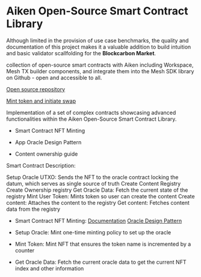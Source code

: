 # Aiken Open-Source Smart Contract Library

Although limited in the provision of use case benchmarks, the quality and documentation of this project makes it a valuable addition to build intuition and basic validator scallfolding for the **Blockcarbon Market**. 

collection of open-source smart contracts with Aiken including Workspace, Mesh TX builder components, and integrate them into the Mesh SDK library on Github - open and accessible to all.

[Open source repository](https://github.com/MeshJS/mesh/tree/main/packages/mesh-contract)

[Mint token and initiate swap](https://meshjs.dev/smart-contracts/swap#initiateSwap)


Implementation of a set of complex contracts showcasing advanced functionalities within the Aiken Open-Source Smart Contract Library.

* Smart Contract NFT Minting

* App Oracle Design Pattern

* Content ownership guide

Smart Contract Description:



Setup Oracle UTXO: Sends the NFT to the oracle contract locking the datum, which serves as single source of truth
Create Content Registry
Create Ownership registry
Get Oracle Data: Fetch the current state of the registry
Mint User Token: Mints token so user can create the content
Create content: Attaches the content to the registry
Get content: Fetches content data from the registry
* Smart Contract NFT Minting:
[Documentation](https://meshjs.dev/smart-contracts/plutus-nft)
[Oracle Design Pattern](https://github.com/MeshJS/mesh/tree/main/packages/mesh-contract/src/plutus-nft)


* Setup Oracle: Mint one-time minting policy to set up the oracle
* Mint Token: Mint NFT that ensures the token name is incremented by a counter
* Get Oracle Data: Fetch the current oracle data to get the current NFT index and other information
